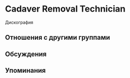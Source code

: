 # Cadaver Removal Technician

Дискография

## Отношения с другими группами


## Обсуждения


## Упоминания

